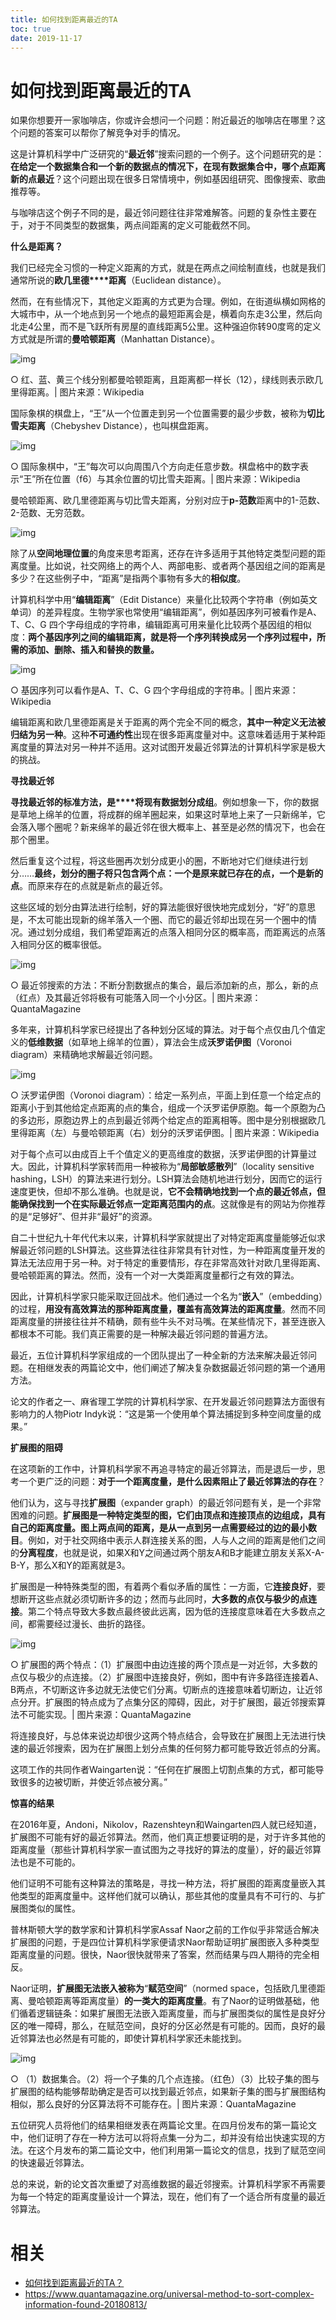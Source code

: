 ```yaml
---
title: 如何找到距离最近的TA
toc: true
date: 2019-11-17
---
```

# 如何找到距离最近的TA



如果你想要开一家咖啡店，你或许会想问一个问题：附近最近的咖啡店在哪里？这个问题的答案可以帮你了解竞争对手的情况。



这是计算机科学中广泛研究的“**最近邻**”搜索问题的一个例子。这个问题研究的是：**在给定一个数据集合和一个新的数据点的情况下，在现有数据集合中，哪个点距离新的点最近**？这个问题出现在很多日常情境中，例如基因组研究、图像搜索、歌曲推荐等。



与咖啡店这个例子不同的是，最近邻问题往往非常难解答。问题的复杂性主要在于，对于不同类型的数据集，两点间距离的定义可能截然不同。



**什么是距离？**



我们已经完全习惯的一种定义距离的方式，就是在两点之间绘制直线，也就是我们通常所说的**欧几里德****距离**（Euclidean distance）。



然而，在有些情况下，其他定义距离的方式更为合理。例如，在街道纵横如网格的大城市中，从一个地点到另一个地点的最短距离会是，横着向东走3公里，然后向北走4公里，而不是飞跃所有房屋的直线距离5公里。这种强迫你转90度弯的定义方式就是所谓的**曼哈顿距离**（Manhattan Distance）。



![img](https://mmbiz.qpic.cn/mmbiz_png/tqOuxs8dsHMzSU67GIMEwvKAofN9IEPcpdvNiaX3ic4meeI19gqKIAsjv4ghvNsrMcqAM2ZV0Pywu05u8I8lFg4A/640?wx_fmt=png&tp=webp&wxfrom=5&wx_lazy=1&wx_co=1)

○ 红、蓝、黄三个线分别都曼哈顿距离，且距离都一样长（12），绿线则表示欧几里得距离。| 图片来源：Wikipedia



国际象棋的棋盘上，“王”从一个位置走到另一个位置需要的最少步数，被称为**切比雪夫距离**（Chebyshev Distance），也叫棋盘距离。



![img](https://mmbiz.qpic.cn/mmbiz_png/tqOuxs8dsHMzSU67GIMEwvKAofN9IEPcEI5Qiaia6yHLn9CooeaIAn3ibUZWjdOxS2ffEADibvGxfHs11pDIkUEOCg/640?wx_fmt=png&tp=webp&wxfrom=5&wx_lazy=1&wx_co=1)

○ 国际象棋中，“王”每次可以向周围八个方向走任意步数。棋盘格中的数字表示“王”所在位置（f6）与其余位置的切比雪夫距离。| 图片来源：Wikipedia



曼哈顿距离、欧几里德距离与切比雪夫距离，分别对应于**p-范数**距离中的1-范数、2-范数、无穷范数。

![img](https://mmbiz.qpic.cn/mmbiz_png/tqOuxs8dsHMzSU67GIMEwvKAofN9IEPceVt9epjSjA2Oib4MIKLbFvjTlMyAnFLQphx0WD0fRCDmx7HsQPmdPyA/640?wx_fmt=png&tp=webp&wxfrom=5&wx_lazy=1&wx_co=1)



除了从**空间地理位置**的角度来思考距离，还存在许多适用于其他特定类型问题的距离度量。比如说，社交网络上的两个人、两部电影、或者两个基因组之间的距离是多少？在这些例子中，“距离”是指两个事物有多大的**相似度**。



计算机科学中用“**编辑距离**”（Edit Distance）来量化比较两个字符串（例如英文单词）的差异程度。生物学家也常使用“编辑距离”，例如基因序列可被看作是A、T、C、G 四个字母组成的字符串，编辑距离可用来量化比较两个基因组的相似度：**两个基因序列之间的编辑距离，就是将一个序列转换成另一个序列过程中，所需的添加、删除、插入和替换的数量。**



![img](https://mmbiz.qpic.cn/mmbiz_jpg/tqOuxs8dsHMzSU67GIMEwvKAofN9IEPckmKebJUSEKThpS64hOXMrjEKtkJ9Qicj8picHPFxbbKZwiaicrcNUUxDZw/640?wx_fmt=jpeg&tp=webp&wxfrom=5&wx_lazy=1&wx_co=1)

○ 基因序列可以看作是A、T、C、G 四个字母组成的字符串。| 图片来源：Wikipedia



编辑距离和欧几里德距离是关于距离的两个完全不同的概念，**其中一种定义无法被归结为另一种**。这种**不可通约性**出现在很多距离度量对中。这意味着适用于某种距离度量的算法对另一种并不适用。这对试图开发最近邻算法的计算机科学家是极大的挑战。



**寻找最近邻**



**寻找最近邻的标准方法，是****将现有数据划分成组**。例如想象一下，你的数据是草地上绵羊的位置，将成群的绵羊圈起来，如果这时草地上来了一只新绵羊，它会落入哪个圈呢？新来绵羊的最近邻在很大概率上、甚至是必然的情况下，也会在那个圈里。



然后重复这个过程，将这些圈再次划分成更小的圈，不断地对它们继续进行划分……**最终，划分的圈子将只包含两个点：一个是原来就已存在的点，一个是新的点**。而原来存在的点就是新点的最近邻。



这些区域的划分由算法进行绘制，好的算法能很好很快地完成划分，“好”的意思是，不太可能出现新的绵羊落入一个圈、而它的最近邻却出现在另一个圈中的情况。通过划分成组，我们希望距离近的点落入相同分区的概率高，而距离远的点落入相同分区的概率很低。



![img](https://mmbiz.qpic.cn/mmbiz_png/tqOuxs8dsHMzSU67GIMEwvKAofN9IEPcQlvvALqgwvDdz8Nb14Jd4F2LEZhAuDewY7XXx5WQXia0CucBVd9iciauQ/640?wx_fmt=png&tp=webp&wxfrom=5&wx_lazy=1&wx_co=1)

○ 最近邻搜索的方法：不断分割数据点的集合，最后添加新的点，那么，新的点（红点）及其最近邻将极有可能落入同一个小分区。| 图片来源：QuantaMagazine



多年来，计算机科学家已经提出了各种划分区域的算法。对于每个点仅由几个值定义的**低维数据**（如草地上绵羊的位置），算法会生成**沃罗诺伊图**（Voronoi diagram）来精确地求解最近邻问题。



![img](https://mmbiz.qpic.cn/mmbiz_png/tqOuxs8dsHMzSU67GIMEwvKAofN9IEPcAtcaDhvbj6YiaVZG3hoBkJMxyf5aMYnuzM5tBRpprRRo6enzcjPxM3Q/640?wx_fmt=png&tp=webp&wxfrom=5&wx_lazy=1&wx_co=1)

○ 沃罗诺伊图（Voronoi diagram）：给定一系列点，平面上到任意一个给定点的距离小于到其他给定点距离的点的集合，组成一个沃罗诺伊原胞。每一个原胞为凸的多边形，原胞边界上的点到最近邻两个给定点的距离相等。图中是分别根据欧几里得距离（左）与曼哈顿距离（右）划分的沃罗诺伊图。| 图片来源：Wikipedia



对于每个点可以由成百上千个值定义的更高维度的数据，沃罗诺伊图的计算量过大。因此，计算机科学家转而用一种被称为“**局部敏感散列**”（locality sensitive hashing，LSH）的算法来进行划分。LSH算法会随机地进行划分，因而它的运行速度更快，但却不那么准确。也就是说，**它不会精确地找到一个点的最近邻点，但能确保找到一个在实际最近邻点一定距离范围内的点**。这就像是有的网站为你推荐的是“足够好”、但并非“最好”的资源。



自二十世纪九十年代代末以来，计算机科学家就提出了对特定距离度量能够近似求解最近邻问题的LSH算法。这些算法往往非常具有针对性，为一种距离度量开发的算法无法应用于另一种。对于特定的重要情形，存在非常高效针对欧几里得距离、曼哈顿距离的算法。然而，没有一个对一大类距离度量都行之有效的算法。



因此，计算机科学家只能采取迂回战术。他们通过一个名为“**嵌入**”（embedding）的过程，**用没有高效算法的那种距离度量，覆盖有高效算法的距离度量**。然而不同距离度量的拼接往往并不精确，颇有些牛头不对马嘴。在某些情况下，甚至连嵌入都根本不可能。我们真正需要的是一种解决最近邻问题的普遍方法。



最近，五位计算机科学家组成的一个团队提出了一种全新的方法来解决最近邻问题。在相继发表的两篇论文中，他们阐述了解决复杂数据最近邻问题的第一个通用方法。



论文的作者之一、麻省理工学院的计算机科学家、在开发最近邻问题算法方面很有影响力的人物Piotr Indyk说：“这是第一个使用单个算法捕捉到多种空间度量的成果。”



**扩展图的阻碍**



在这项新的工作中，计算机科学家不再追寻特定的最近邻算法，而是退后一步，思考一个更广泛的问题：**对于一个距离度量，是什么因素阻止了最近邻算法的存在**？



他们认为，这与寻找**扩展图**（expander graph）的最近邻问题有关，是一个非常困难的问题。**扩展图是一种特定类型的图，它们由顶点和连接顶点的边组成，具有自己的距离度量。图上两点间的距离，是从一点到另一点需要经过的边的最小数目**。例如，对于社交网络中表示人群连接关系的图，人与人之间的距离是他们之间的**分离程度**，也就是说，如果X和Y之间通过两个朋友A和B才能建立朋友关系X-A-B-Y，那么X和Y的距离就是3。



扩展图是一种特殊类型的图，有着两个看似矛盾的属性：一方面，它**连接良好**，要想断开这些点就必须切断许多的边；然而与此同时，**大多数的点仅与极少的点连接**。第二个特点导致大多数点最终彼此远离，因为低的连接度意味着在大多数点之间，都需要经过漫长、曲折的路径。



![img](https://mmbiz.qpic.cn/mmbiz_jpg/tqOuxs8dsHMzSU67GIMEwvKAofN9IEPcEw9ibcQqQYmJJiaQKNKTRqkP0wRyNbgBvCmTvUJMceIfaZYKgGFxIf1Q/640?wx_fmt=jpeg&tp=webp&wxfrom=5&wx_lazy=1&wx_co=1)

○ 扩展图的两个特点：（1）扩展图中由边连接的两个顶点是一对近邻，大多数的点仅与极少的点连接。（2）扩展图中连接良好，例如，图中有许多路径连接着A、B两点，不切断这许多边就无法使它们分离。切断点的连接意味着切断边，让近邻点分开。扩展图的特点成为了点集分区的障碍，因此，对于扩展图，最近邻搜索算法不可能实现。| 图片来源：QuantaMagazine



将连接良好，与总体来说边却很少这两个特点结合，会导致在扩展图上无法进行快速的最近邻搜索，因为在扩展图上划分点集的任何努力都可能导致近邻点的分离。



这项工作的共同作者Waingarten说：“任何在扩展图上切割点集的方式，都可能导致很多的边被切断，并使近邻点被分离。”



 **惊喜的结果**



在2016年夏，Andoni，Nikolov，Razenshteyn和Waingarten四人就已经知道，扩展图不可能有好的最近邻算法。然而，他们真正想要证明的是，对于许多其他的距离度量（那些计算机科学家一直试图为之寻找好的算法的度量），好的最近邻算法也是不可能的。



他们证明不可能有这种算法的策略是，寻找一种方法，将扩展图的距离度量嵌入其他类型的距离度量中。这样他们就可以确认，那些其他的度量具有不可行的、与扩展图类似的属性。



普林斯顿大学的数学家和计算机科学家Assaf Naor之前的工作似乎非常适合解决扩展图的问题，于是四位计算机科学家便请求Naor帮助证明扩展图嵌入多种类型距离度量的问题。很快，Naor很快就带来了答案，然而结果与四人期待的完全相反。



Naor证明，**扩展图无法嵌入被称为**“**赋范空间**”（normed space，包括欧几里德距离、曼哈顿距离等距离度量）**的一类大的距离度量**。有了Naor的证明做基础，他们循着逻辑链条：如果扩展图无法嵌入距离度量，而与扩展图类似的属性是良好分区的唯一障碍，那么，在赋范空间，良好的分区必然是有可能的。因而，良好的最近邻算法也必然是有可能的，即使计算机科学家还未能找到。



![img](https://mmbiz.qpic.cn/mmbiz_png/tqOuxs8dsHMzSU67GIMEwvKAofN9IEPcpY4BYJgg6LiabZBDHpEMvlbzQJ2RNQzPYt2T2ndqn0cam0McdoTDOww/640?wx_fmt=png&tp=webp&wxfrom=5&wx_lazy=1&wx_co=1)

○ （1）数据集合。（2）将一个子集的几个点连接。（红色）（3）比较子集的图与扩展图的结构能够帮助确定是否可以找到最近邻点，如果新子集的图与扩展图结构相似，那么良好的分区算法将不可能存在。| 图片来源：QuantaMagazine



五位研究人员将他们的结果相继发表在两篇论文里。在四月份发布的第一篇论文中，他们证明了存在一种方法可以将将点集一分为二，却并没有给出快速实现的方法。在这个月发布的第二篇论文中，他们利用第一篇论文的信息，找到了赋范空间的快速最近邻算法。



总的来说，新的论文首次重塑了对高维数据的最近邻搜索。计算机科学家不再需要为每一个特定的距离度量设计一个算法，现在，他们有了一个适合所有度量的最近邻算法。






# 相关

- [如何找到距离最近的TA？](https://mp.weixin.qq.com/s?__biz=MzA4NDU1MDY5OA==&mid=2653192157&idx=1&sn=f5af1d78bc3cf5ceeedd777f974ac77b&chksm=8435aa98b342238e352eb3478e80c973c31ff5f7206d9d249b4f7075df48682322ed1bf1eef3&mpshare=1&scene=1&srcid=081763hHXVxECYElU6CVV3vW#rd)
- https://www.quantamagazine.org/universal-method-to-sort-complex-information-found-20180813/
